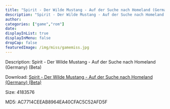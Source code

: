 ```yaml
---
title: "Spirit - Der Wilde Mustang - Auf der Suche nach Homeland (Germany) (Beta)"
description: "Spirit - Der Wilde Mustang - Auf der Suche nach Homeland (Germany) (Beta)"
author: 
categories: ["game","rom"]
date: 
displayInList: true
displayInMenu: false
dropCap: false
featuredImage: /img/miss/gamemiss.jpg
---
```


Description: Spirit - Der Wilde Mustang - Auf der Suche nach Homeland (Germany) (Beta)

Download: <a style="text-decoration:underline;" href="https://mega.nz/#!rCQg2I4K!QtZjgqAYxYYrW5nvDadX4T0li_ZL_gH9kzGyZTFWLBU" target = "_blank" rel = "nofollow" > Spirit - Der Wilde Mustang - Auf der Suche nach Homeland (Germany) (Beta)</a>

Size: 4183576

MD5: AC7714CEEAB8964EA40CFAC5C52AFD5F

